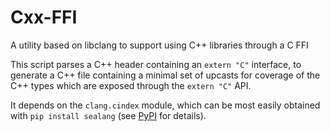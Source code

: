 # Cxx-FFI
A utility based on libclang to support using C++ libraries through a C FFI

This script parses a C++ header containing an `extern "C"` interface,
to generate a C++ file containing a minimal set of upcasts for coverage
of the C++ types which are exposed through the `extern "C"` API.

It depends on the `clang.cindex` module, which can be most easily obtained with `pip install sealang` (see [PyPI](https://pypi.python.org/pypi/sealang) for details).
